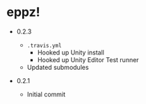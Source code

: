 # eppz!

* 0.2.3

	+ `.travis.yml`
		+ Hooked up Unity install
		+ Hooked up Unity Editor Test runner
	+ Updated submodules

* 0.2.1

	+ Initial commit